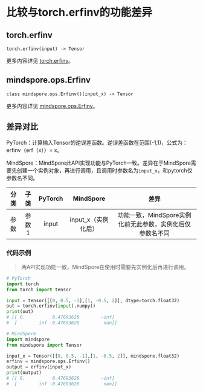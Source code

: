 # 比较与torch.erfinv的功能差异

## torch.erfinv

```text
torch.erfinv(input) -> Tensor
```

更多内容详见 [torch.erfinv](https://pytorch.org/docs/1.8.1/generated/torch.erfinv.html)。

## mindspore.ops.Erfinv

```text
class mindspore.ops.Erfinv()(input_x) -> Tensor
```

更多内容详见 [mindspore.ops.Erfinv](https://www.mindspore.cn/docs/zh-CN/master/api_python/ops/mindspore.ops.Erfinv.html)。

## 差异对比

PyTorch：计算输入Tensor的逆误差函数。逆误差函数在范围(-1,1)，公式为：erfinv（erf（x））= x。

MindSpore：MindSpore此API实现功能与PyTorch一致。差异在于MindSpore需要先创建一个实例对象，再进行调用，且调用时参数名为`input_x`，和pytorch仅参数名不同。

| 分类 | 子类 |PyTorch | MindSpore | 差异 |
| :-: | :-: | :-: | :-: |:-:|
|参数 | 参数1 | input | input_x（实例化后） |功能一致，MindSpore实例化前无此参数，实例化后仅参数名不同 |

### 代码示例

> 两API实现功能一致，MindSpore在使用时需要先实例化后再进行调用。

```python
# PyTorch
import torch
from torch import tensor

input = tensor([[0, 0.5, -1],[1, -0.5, 2]], dtype=torch.float32)
out = torch.erfinv(input).numpy()
print(out)
# [[ 0.          0.47693628        -inf]
#  [        inf -0.47693628         nan]]

# MindSpore
import mindspore
from mindspore import Tensor

input_x = Tensor([[0, 0.5, -1],[1, -0.5, 2]], mindspore.float32)
erfinv = mindspore.ops.Erfinv()
output = erfinv(input_x)
print(output)
# [[ 0.          0.47693628        -inf]
#  [        inf -0.47693628         nan]]
```

